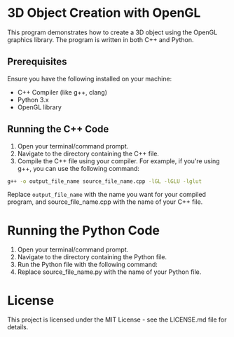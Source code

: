 # 3D Object Creation with OpenGL

This program demonstrates how to create a 3D object using the OpenGL graphics library. The program is written in both C++ and Python.

## Prerequisites

Ensure you have the following installed on your machine:

- C++ Compiler (like g++, clang)
- Python 3.x
- OpenGL library

## Running the C++ Code

1. Open your terminal/command prompt.
2. Navigate to the directory containing the C++ file.
3. Compile the C++ file using your compiler. For example, if you're using g++, you can use the following command:

```bash
g++ -o output_file_name source_file_name.cpp -lGL -lGLU -lglut
```

Replace `output_file_name` with the name you want for your compiled program, and source_file_name.cpp with the name of your C++ file.

# Running the Python Code
1. Open your terminal/command prompt.
2. Navigate to the directory containing the Python file.
3. Run the Python file with the following command:
4. Replace source_file_name.py with the name of your Python file.

# License
This project is licensed under the MIT License - see the LICENSE.md file for details.
